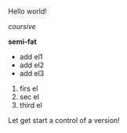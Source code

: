 Hello world!

*coursive*

**semi-fat**

* add el1
* add el2
* add el3

1. firs el
2. sec el
3. third el

Let get start a control of a version!
